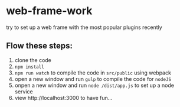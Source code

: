 # web-frame-work
try to set up a web frame with the most popular plugins recently

## Flow these steps:
1. clone the code
1. `npm install`
1. `npm run watch` to compile the code in `src/public` using webpack
1. open a new window and run `gulp` to compile the code for `nodeJS`
1. onpen a new window and run `node /dist/app.js` to set up a node service
1. view http://localhost:3000 to have fun...
 
